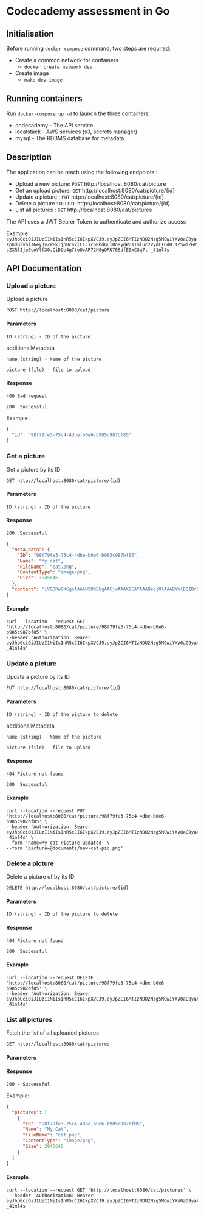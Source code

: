 # Codecademy assessment in Go

## Initialisation
Before running `docker-compose` command, two steps are required:
* Create a common network for containers
    * `docker create network dev`
* Create image
    * `make dev-image`

## Running containers
Run `docker-compose up -d` to launch the three containers:
* codecademy - The API service
* localstack - AWS services (s3, secrets manager)
* mysql - The RDBMS database for metadata

## Description
The application can be reach using the following endpoints :
* Upload a new picture: `POST` http://localhost:8080/cat/picture
* Get an upload picture: `GET` http://localhost:8080/cat/picture/{id}
* Update a picture : `PUT` http://localhost:8080/cat/picture/{id}
* Delete a picture : `DELETE` http://localhost:8080/cat/picture/{id}
* List all pictures : `GET` http://localhost:8080/cat/pictures

The API uses a JWT Bearer Token to authenticate and authorize access

Example :
`eyJhbGciOiJIUzI1NiIsInR5cCI6IkpXVCJ9.eyJpZCI6MTIzNDU2Nzg5MCwiYXV0aG9yaXphdGlvbiI6eyJyZWFkIjp0cnVlLCJ1cGRhdGUiOnRydWUsImluc2VydCI6dHJ1ZSwiZGVsZXRlIjp0cnVlfX0.CiDOe4g7toUvAR72H8gQRU70SdfE0xCGq7t-_41nl4s`


## API Documentation

### Upload a picture
Upload a picture

```
POST http://localhost:8080/cat/picture
```

#### Parameters
`ID (string) - ID of the picture`

additionalMetadata

`name (string) - Name of the picture`

`picture (file) - file to upload`

#### Response
`400 Bad request`

`200  Successful`

Example :
```json
{
  "id": "98f79fe3-75c4-4dbe-b0e6-b985c987bf85"
}
```

### Get a picture
Get a picture by its ID

```
GET http://localhost:8080/cat/picture/{id}
```

#### Parameters
`ID (string) - ID of the picture`

#### Response
`200  Successful`

```json
{
  "meta_data": {
    "ID": "98f79fe3-75c4-4dbe-b0e6-b985c987bf85",
    "Name": "My cat",
    "FileName": "cat.png",
    "ContentType": "image/png",
    "Size": 3945646
  },
  "content": "iVBORw0KGgoAAAANSUhEUgAACjwAAAXECAYAAABzqjUlAAABYWlDQ1BrQ0dDb2xvclNwYWNlRGlzcGxheVAzAAAokWN..."
}
```

#### Example
```
curl --location --request GET 'http://localhost:8080/cat/picture/98f79fe3-75c4-4dbe-b0e6-b985c987bf85' \
--header 'Authorization: Bearer eyJhbGciOiJIUzI1NiIsInR5cCI6IkpXVCJ9.eyJpZCI6MTIzNDU2Nzg5MCwiYXV0aG9yaXphdGlvbiI6eyJyZWFkIjp0cnVlLCJ1cGRhdGUiOnRydWUsImluc2VydCI6dHJ1ZSwiZGVsZXRlIjp0cnVlfX0.CiDOe4g7toUvAR72H8gQRU70SdfE0xCGq7t-_41nl4s'
```

### Update a picture
Update a picture by its ID

```
PUT http://localhost:8080/cat/picture/{id}
```

#### Parameters
`ID (string) - ID of the picture to delete`

additionalMetadata

`name (string) - Name of the picture`

`picture (file) - file to upload`

#### Response
`404 Picture not found`

`200  Successful`

#### Example
```
curl --location --request PUT 'http://localhost:8080/cat/picture/98f79fe3-75c4-4dbe-b0e6-b985c987bf85' \
--header 'Authorization: Bearer eyJhbGciOiJIUzI1NiIsInR5cCI6IkpXVCJ9.eyJpZCI6MTIzNDU2Nzg5MCwiYXV0aG9yaXphdGlvbiI6eyJyZWFkIjp0cnVlLCJ1cGRhdGUiOnRydWUsImluc2VydCI6dHJ1ZSwiZGVsZXRlIjp0cnVlfX0.CiDOe4g7toUvAR72H8gQRU70SdfE0xCGq7t-_41nl4s' \
--form 'name=My cat Picture updated' \
--form 'picture=@documents/new-cat-pic.png'
```

### Delete a picture
Delete a picture of by its ID
```
DELETE http://localhost:8080/cat/picture/{id}
```

#### Parameters
`ID (string) - ID of the picture to delete`

#### Response
`404 Picture not found`

`200  Successful`

#### Example
```
curl --location --request DELETE 'http://localhost:8080/cat/picture/98f79fe3-75c4-4dbe-b0e6-b985c987bf85' \
--header 'Authorization: Bearer eyJhbGciOiJIUzI1NiIsInR5cCI6IkpXVCJ9.eyJpZCI6MTIzNDU2Nzg5MCwiYXV0aG9yaXphdGlvbiI6eyJyZWFkIjp0cnVlLCJ1cGRhdGUiOnRydWUsImluc2VydCI6dHJ1ZSwiZGVsZXRlIjp0cnVlfX0.CiDOe4g7toUvAR72H8gQRU70SdfE0xCGq7t-_41nl4s'
```

### List all pictures
Fetch the list of all uploaded pictures

```
GET http://localhost:8080/cat/pictures
```

#### Parameters


#### Response

`200 - Successful`

Example:
```json
{
  "pictures": [
    {
      "ID": "98f79fe3-75c4-4dbe-b0e6-b985c987bf85",
      "Name": "My Cat",
      "FileName": "cat.png",
      "ContentType": "image/png",
      "Size": 3945646
    }
  ]
}
```

#### Example
```
curl --location --request GET 'http://localhost:8080/cat/pictures' \
 --header 'Authorization: Bearer eyJhbGciOiJIUzI1NiIsInR5cCI6IkpXVCJ9.eyJpZCI6MTIzNDU2Nzg5MCwiYXV0aG9yaXphdGlvbiI6eyJyZWFkIjp0cnVlLCJ1cGRhdGUiOnRydWUsImluc2VydCI6dHJ1ZSwiZGVsZXRlIjp0cnVlfX0.CiDOe4g7toUvAR72H8gQRU70SdfE0xCGq7t-_41nl4s
```

